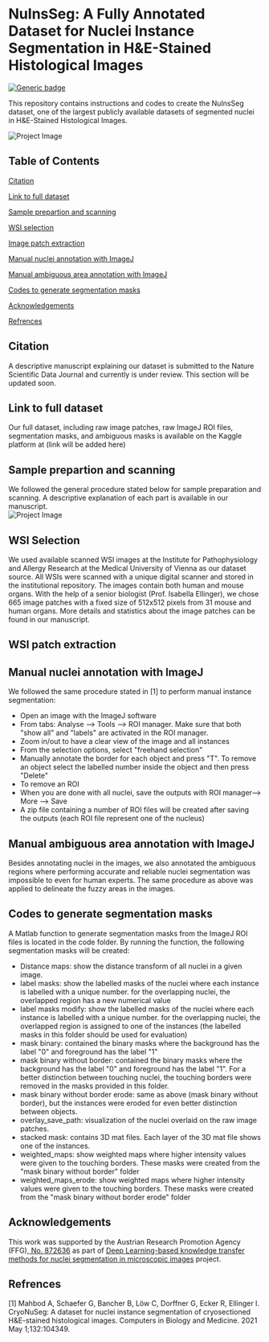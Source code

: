 # NuInsSeg:  A Fully Annotated Dataset for Nuclei Instance Segmentation in H&amp;E-Stained Histological Images
[![Generic badge](https://img.shields.io/badge/Code-MATLAB-<COLOR>.svg)](https://shields.io/)


This repository contains instructions and codes to create the NuInsSeg dataset, one of the largest publicly available datasets of segmented nuclei in H&amp;E-Stained Histological Images. 

![Project Image](https://github.com/masih4/NuInsSeg/blob/main/git%20images/segmentation%20sample.jpg)


## Table of Contents 
[Citation](#citation)

[Link to full dataset](#link-to-full-dataset)

[Sample prepartion and scanning](#sample-prepartion-and-scanning)

[WSI selection](#wsi-selection)

[Image patch extraction](#image-patch-extraction)

[Manual nuclei annotation with ImageJ](#manual-nuclei-annotation-with-imagej)

[Manual ambiguous area annotation with ImageJ](#manual-ambiguous-area-annotation-with-imagej)

[Codes to generate segmentation masks](#codes-to-generate-segmentation-masks)

[Acknowledgements](#acknowledgements)

[Refrences](#refrences)

## Citation
A descriptive manuscript explaining our dataset is submitted to the Nature Scientific Data Journal and currently is under review. This section will be updated soon.

## Link to full dataset
Our full dataset, including raw image patches, raw ImageJ ROI files, segmentation masks, and ambiguous masks is available on the Kaggle platform at (link will be added here)

## Sample prepartion and scanning
We followed the general procedure stated below for sample preparation and scanning. A descriptive explanation of each part is available in our manuscript.  
![Project Image](https://github.com/masih4/NuInsSeg/blob/main/git%20images/prepration.png)

## WSI Selection
We used available scanned WSI images at the Institute for Pathophysiology and Allergy Research at the Medical University of Vienna as our dataset source. All WSIs were scanned with a unique digital scanner and stored in the institutional repository. The images contain both human and mouse organs. With the help of a senior biologist (Prof. Isabella Ellinger), we chose 665 image patches with a fixed size of 512x512 pixels from 31 mouse and human organs. More details and statistics about the image patches can be found in our manuscript. 

## WSI patch extraction

## Manual nuclei annotation with ImageJ
We followed the same procedure stated in [1] to perform manual instance segmentation:
- Open an image with the ImageJ software
- From tabs:  Analyse --> Tools --> ROI manager. Make sure that both "show all" and "labels" are activated in the ROI manager. 
- Zoom in/out to have a clear view of the image and all instances
- From the selection options, select "freehand selection"
- Manually annotate the border for each object and press "T". To remove an object select the labelled number inside the object and then press "Delete"
- To remove an ROI 
- When you are done with all nuclei, save the outputs with ROI manager--> More --> Save
- A zip file containing a number of ROI files will be created after saving the outputs (each ROI file represent one of the nucleus) 

## Manual ambiguous area annotation with ImageJ
Besides annotating nuclei in the images, we also annotated the ambiguous regions where performing accurate and reliable nuclei segmentation was impossible to even for human experts. The same procedure as above was applied to delineate the fuzzy areas in the images.

## Codes to generate segmentation masks
A Matlab function to generate segmentation masks from the ImageJ ROI files is located in the code folder.
By running the function, the following segmentation masks will be created:
- Distance maps: show the distance transform of all nuclei in a given image.
- label masks: show the labelled masks of the nuclei where each instance is labelled with a unique number. for the overlapping nuclei, the overlapped region has a new numerical value
- label masks modify: show the labelled masks of the nuclei where each instance is labelled with a unique number. for the overlapping nuclei, the overlapped region is assigned to one of the instances (the labelled masks in this folder should be used for evaluation)
- mask binary: contained the binary masks where the background has the label "0" and foreground has the label "1"
- mask binary without border: contained the binary masks where the background has the label "0" and foreground has the label "1". For a better distinction between touching nuclei, the touching borders were removed in the masks provided in this folder.
- mask binary without border erode: same as above (mask binary without border), but the instances were eroded for even better distinction between objects.
- overlay_save_path: visualization of the nuclei overlaid on the raw image patches.
- stacked mask: contains 3D mat files. Each layer of the 3D mat file shows one of the instances.
- weighted_maps: show weighted maps where higher intensity values were given to the touching borders. These masks were created from the "mask binary without border" folder
- weighted_maps_erode: show weighted maps where higher intensity values were given to the touching borders. These masks were created from the "mask binary without border erode" folder

## Acknowledgements
This work was supported by the Austrian Research Promotion Agency (FFG),<a href="https://projekte.ffg.at/projekt/3258628"> No. 872636</a> as part of <a href="https://sites.google.com/view/deepnucleidetection/home"> Deep Learning-based knowledge transfer methods for nuclei segmentation in microscopic images</a> project. 


## Refrences
[1] Mahbod A, Schaefer G, Bancher B, Löw C, Dorffner G, Ecker R, Ellinger I. CryoNuSeg: A dataset for nuclei instance segmentation of cryosectioned H&E-stained histological images. Computers in Biology and Medicine. 2021 May 1;132:104349.

